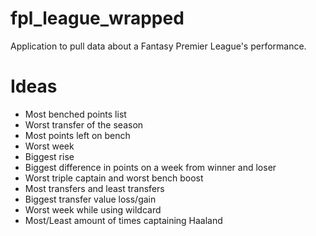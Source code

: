 # fpl_league_wrapped
Application to pull data about a Fantasy Premier League's performance.

# Ideas
* Most benched points list
* Worst transfer of the season
* Most points left on bench
* Worst week
* Biggest rise
* Biggest difference in points on a week from winner and loser
* Worst triple captain and worst bench boost
* Most transfers and least transfers
* Biggest transfer value loss/gain
* Worst week while using wildcard
* Most/Least amount of times captaining Haaland
